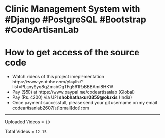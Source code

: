 <h1>Clinic Management System with #Django #PostgreSQL #Bootstrap #CodeArtisanLab</h1>
<h1>How to get access of the source code</h1>
<ul>
    <li>Watch videos of this project imeplementation https://www.youtube.com/playlist?list=PLgnySyq8qZmobOgTFg561RoBBBAmi8HKW</li>
    <li>Pay ($50) at https://www.paypal.me/codeartisanlab (Global)</li>
    <li>Pay (Rs. 4200) via UPI <b>shobhathakur0859@okaxis</b> (India)</li>
    <li>Once payment successfull, please send your git username on my email codeartisanlab2607[at]gmail[dot]com</li>
</ul>
<hr/>
<p>Uploaded Videos = <code>10</code></p>
<p>Total Videos = <code>12-15</code></p>
